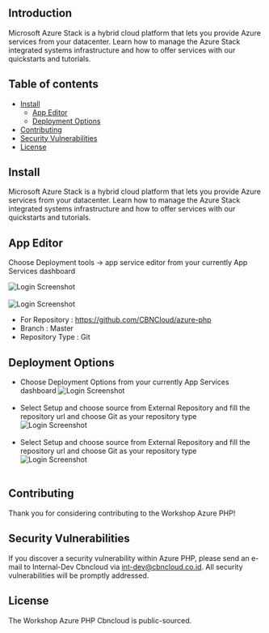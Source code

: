 ## Introduction
Microsoft Azure Stack is a hybrid cloud platform that lets you provide Azure services from your datacenter. Learn how to manage the Azure Stack integrated systems infrastructure and how to offer services with our quickstarts and tutorials.

## Table of contents
<!--ts-->
  * [Install](#install)
    * [App Editor](#app-editor)
    * [Deployment Options](#deployment-options)
  * [Contributing](#contributing)
  * [Security Vulnerabilities](#security-vulnerabilities)
  * [License](#license)
<!--te-->


## Install

Microsoft Azure Stack is a hybrid cloud platform that lets you provide Azure services from your datacenter. Learn how to manage the Azure Stack integrated systems infrastructure and how to offer services with our quickstarts and tutorials.

## App Editor

Choose Deployment tools -> app service editor from your currently App Services dashboard

 ![Login Screenshot](https://github.com/CBNCloud/workshop-azure-php/blob/master/images/app%20service%20editor.png)
 </br></br>
 ![Login Screenshot](https://github.com/CBNCloud/workshop-azure-php/blob/master/images/git.png)
 
 - For Repository 		: https://github.com/CBNCloud/azure-php
 - Branch			: Master
 - Repository Type 		: Git

## Deployment Options

- Choose Deployment Options from your currently App Services dashboard
![Login Screenshot](https://github.com/CBNCloud/workshop-azure-php/blob/master/images/deployement.png)
 </br></br>
- Select Setup and choose source from External Repository and fill the repository url and choose Git as your repository type
![Login Screenshot](https://github.com/CBNCloud/workshop-azure-php/blob/master/images/external.png)
 </br></br>
 - Select Setup and choose source from External Repository and fill the repository url and choose Git as your repository type
![Login Screenshot](https://github.com/CBNCloud/workshop-azure-php/blob/master/images/external.png)
 </br></br>


## Contributing

Thank you for considering contributing to the Workshop Azure PHP!

## Security Vulnerabilities

If you discover a security vulnerability within Azure PHP, please send an e-mail to Internal-Dev Cbncloud via [int-dev@cbncloud.co.id](mailto:int-dev@cbncloud.co.id). All security vulnerabilities will be promptly addressed.

## License

The Workshop Azure PHP Cbncloud is public-sourced.

